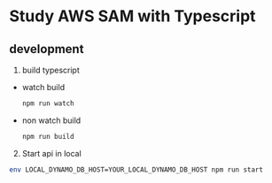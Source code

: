 # Study AWS SAM with Typescript

## development

1. build typescript

  * watch build

    ```sh
    npm run watch
    ```
  * non watch build

    ```sh
    npm run build
    ```

2. Start api in local
  ```sh
  env LOCAL_DYNAMO_DB_HOST=YOUR_LOCAL_DYNAMO_DB_HOST npm run start
  ```

